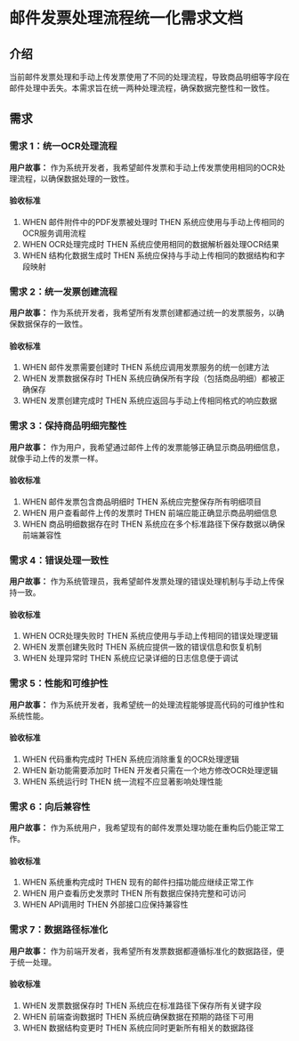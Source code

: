# 邮件发票处理流程统一化需求文档

## 介绍

当前邮件发票处理和手动上传发票使用了不同的处理流程，导致商品明细等字段在邮件处理中丢失。本需求旨在统一两种处理流程，确保数据完整性和一致性。

## 需求

### 需求 1：统一OCR处理流程

**用户故事：** 作为系统开发者，我希望邮件发票和手动上传发票使用相同的OCR处理流程，以确保数据处理的一致性。

#### 验收标准

1. WHEN 邮件附件中的PDF发票被处理时 THEN 系统应使用与手动上传相同的OCR服务调用流程
2. WHEN OCR处理完成时 THEN 系统应使用相同的数据解析器处理OCR结果
3. WHEN 结构化数据生成时 THEN 系统应保持与手动上传相同的数据结构和字段映射

### 需求 2：统一发票创建流程

**用户故事：** 作为系统开发者，我希望所有发票创建都通过统一的发票服务，以确保数据保存的一致性。

#### 验收标准

1. WHEN 邮件发票需要创建时 THEN 系统应调用发票服务的统一创建方法
2. WHEN 发票数据保存时 THEN 系统应确保所有字段（包括商品明细）都被正确保存
3. WHEN 发票创建完成时 THEN 系统应返回与手动上传相同格式的响应数据

### 需求 3：保持商品明细完整性

**用户故事：** 作为用户，我希望通过邮件上传的发票能够正确显示商品明细信息，就像手动上传的发票一样。

#### 验收标准

1. WHEN 邮件发票包含商品明细时 THEN 系统应完整保存所有明细项目
2. WHEN 用户查看邮件上传的发票时 THEN 前端应能正确显示商品明细信息
3. WHEN 商品明细数据存在时 THEN 系统应在多个标准路径下保存数据以确保前端兼容性

### 需求 4：错误处理一致性

**用户故事：** 作为系统管理员，我希望邮件发票处理的错误处理机制与手动上传保持一致。

#### 验收标准

1. WHEN OCR处理失败时 THEN 系统应使用与手动上传相同的错误处理逻辑
2. WHEN 发票创建失败时 THEN 系统应提供一致的错误信息和恢复机制
3. WHEN 处理异常时 THEN 系统应记录详细的日志信息便于调试

### 需求 5：性能和可维护性

**用户故事：** 作为系统开发者，我希望统一的处理流程能够提高代码的可维护性和系统性能。

#### 验收标准

1. WHEN 代码重构完成时 THEN 系统应消除重复的OCR处理逻辑
2. WHEN 新功能需要添加时 THEN 开发者只需在一个地方修改OCR处理逻辑
3. WHEN 系统运行时 THEN 统一流程不应显著影响处理性能

### 需求 6：向后兼容性

**用户故事：** 作为系统用户，我希望现有的邮件发票处理功能在重构后仍能正常工作。

#### 验收标准

1. WHEN 系统重构完成时 THEN 现有的邮件扫描功能应继续正常工作
2. WHEN 用户查看历史发票时 THEN 所有数据应保持完整和可访问
3. WHEN API调用时 THEN 外部接口应保持兼容性

### 需求 7：数据路径标准化

**用户故事：** 作为前端开发者，我希望所有发票数据都遵循标准化的数据路径，便于统一处理。

#### 验收标准

1. WHEN 发票数据保存时 THEN 系统应在标准路径下保存所有关键字段
2. WHEN 前端查询数据时 THEN 系统应确保数据在预期的路径下可用
3. WHEN 数据结构变更时 THEN 系统应同时更新所有相关的数据路径